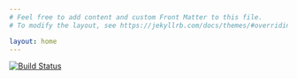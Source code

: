 ```yaml
---
# Feel free to add content and custom Front Matter to this file.
# To modify the layout, see https://jekyllrb.com/docs/themes/#overriding-theme-defaults

layout: home
---
```

[![Build Status](https://dev.azure.com/deckplatedevcorp/CorpWebsite/_apis/build/status/msftcloud.pro-CI)](https://dev.azure.com/deckplatedevcorp/CorpWebsite/_build/latest?definitionId=4)